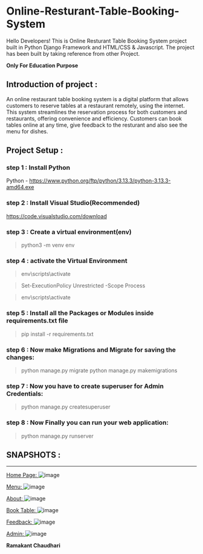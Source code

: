 # Online-Resturant-Table-Booking-System
Hello Developers!
This is Online Resturant Table Booking System project built in Python Django Framework and HTML/CSS & Javascript. The project has been built by taking reference from other Project. 

**Only For Education Purpose**  

## Introduction of project :
An online restaurant table booking system is a digital platform that allows customers to reserve tables at a restaurant remotely, using the internet.  This system streamlines the reservation process for both customers and restaurants, offering convenience and efficiency. Customers can book tables online at any time, give feedback to the resturant and also see the menu for dishes.

## Project Setup :  

### step 1 : Install Python
Python - https://www.python.org/ftp/python/3.13.3/python-3.13.3-amd64.exe

### step 2 : Install Visual Studio(Recommended)
https://code.visualstudio.com/download

### step 3 : Create a virtual environment(env)
>python3 -m venv env

### step 4 : activate the Virtual Environment
>env\scripts\activate

> Set-ExecutionPolicy Unrestricted -Scope Process

>env\scripts\activate

### step 5 : Install all the Packages or Modules inside requirements.txt file
>pip install -r requirements.txt

### step 6 : Now make Migrations and Migrate for saving the changes:
>python manage.py migrate
>python manage.py makemigrations

### step 7 : Now you have to create superuser for Admin Credentials:
>python manage.py createsuperuser

### step 8 : Now Finally you can run your web application:
>python manage.py runserver

## SNAPSHOTS :
_____________________________________________________________________________________________________________________________________________________________________________________________________________________

<ins>Home Page: </ins>
![image](https://github.com/user-attachments/assets/7f9f9de1-13bb-4cc3-8350-1eee71a9b482)

<ins>Menu: </ins>
![image](https://github.com/user-attachments/assets/53ddc434-0791-4767-a8be-3dcb772c43df)

<ins>About: </ins>
![image](https://github.com/user-attachments/assets/346150a4-3dab-4c19-9a3b-55119e08c463)

<ins>Book Table: </ins>
![image](https://github.com/user-attachments/assets/8fe9211d-1fdc-41a3-b26d-0a1f4ce5ff78)

<ins>Feedback: </ins>
![image](https://github.com/user-attachments/assets/2db22212-e992-4f32-9ff1-85038a6b97ed)

<ins>Admin: </ins>
![image](https://github.com/user-attachments/assets/4181bd93-5d12-4711-8cb3-20814e910f32)

**Ramakant Chaudhari**
